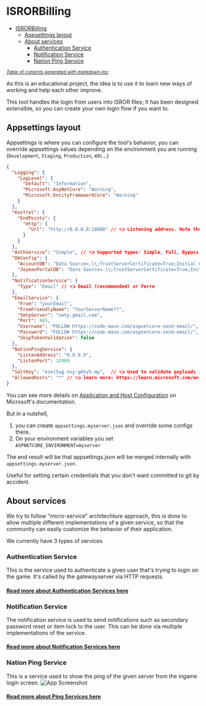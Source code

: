 # ISRORBilling
- [ISRORBilling](#isrorbilling)
    * [Appsettings layout](#appsettings-layout)
    * [About services](#about-services)
        + [Authentication Service](#authentication-service)
        + [Notification Service](#notification-service)
        + [Nation Ping Service](#nation-ping-service)

<small><i><a href='http://ecotrust-canada.github.io/markdown-toc/'>Table of contents generated with markdown-toc</a></i></small>


As this is an educational project, the idea is to use it to learn new ways of working and help each other improve.


This tool handles the login from users into ISROR files; It has been designed extensible, so you can create your own login flow if you want to.

## Appsettings layout
Appsettings is where you can configure the tool's behavior, you can override appsettings values depending on the environment you are running (`Development`, `Staging`, `Production`, etc...)

```json
{
  "Logging": {
    "LogLevel": {
      "Default": "Information",
      "Microsoft.AspNetCore": "Warning",
      "Microsoft.EntityFrameworkCore": "Warning"
    }
  },
  "Kestrel": {
    "EndPoints": {
      "Http": {
        "Url": "http://0.0.0.0:18080" // 👈 Listening address. Note the port 18080 to avoid collisions.
      }
    }
  },
  "AuthService": "Simple", // 👈 Supported types: Simple, Full, Bypass, Nemo.
  "DbConfig": {
    "AccountDB": "Data Source=.\\;TrustServerCertificate=True;Initial Catalog=SILKROAD_R_ACCOUNT;User ID=sa;Password=1;",
    "JoymaxPortalDB": "Data Source=.\\;TrustServerCertificate=True;Initial Catalog=GB_JoymaxPortal;User ID=sa;Password=1;"
  },
  "NotificationService": {
    "Type": "Email" // 👈 Email (recommended) or Ferre
  },
  "EmailService": {
    "From": "yourEmail",
    "FromFriendlyName": "YourServerName??",
    "SmtpServer": "smtp.gmail.com",
    "Port": 465,
    "Username": "FOLLOW https://code-maze.com/aspnetcore-send-email/",
    "Password": "FOLLOW https://code-maze.com/aspnetcore-send-email/",
    "SkipTokenValidation": false
  },
  "NationPingService": {
    "ListenAddress": "0.0.0.0",
    "ListenPort": 12989
  },
  "SaltKey": "eset5ag.nsy-g6ky5.mp",  // 👈 Used to validate payloads in some of the auth services. it must match the GatewayServer hardcoded value!
  "AllowedHosts": "*" // 👈 learn more: https://learn.microsoft.com/en-us/aspnet/core/fundamentals/servers/kestrel/host-filtering?view=aspnetcore-6.0
}
```

You can see more details on [Application and Host Configuration](https://learn.microsoft.com/en-us/aspnet/core/fundamentals/configuration/?source=recommendations&view=aspnetcore-7.0#application-and-host-configuration) on Microsoft's documentation.

But in a nutshell, 
1. you can create `appsettings.myserver.json` and override some configs there.
2. On your environment variables you set `ASPNETCORE_ENVIRONMENT=myserver` 

The end result will be that appsettings.json will be merged internally with `appsettings.myserver.json`. 

Useful for setting certain credentials that you don't want committed to git by accident.

## About services
We try to follow "micro-service" architechture approach, this is done to allow multiple different implementations of a given service, so that the community can easily customize the behavior of their application.

We currently have 3 types of services


### Authentication Service
This is the service used to authenticate a given user that's trying to login on the game. It's called by the gatewayserver via HTTP requests.

#### [Read more about Authentication Services here](/Services/Authentication/README.md)

### Notification Service
The notification service is used to send notifications such as secondary password reset or item lock to the user. This can be done via multiple implementations of the service.

#### [Read more about Notification Services here](/Services/Notification/README.md)

### Nation Ping Service
This is a service used to show the ping of the given server from the ingame login screen.
![App Screenshot](https://i.imgur.com/iOMPFBL.png)

#### [Read more about Ping Services here](/Services/Ping/README.md)